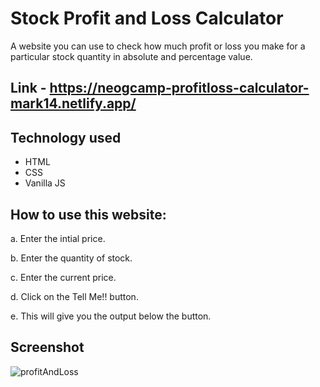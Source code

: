 
# Stock Profit and Loss Calculator

A website you can use to check how much profit or loss you make for a particular stock quantity in absolute and percentage value.

## Link - https://neogcamp-profitloss-calculator-mark14.netlify.app/

## Technology used
* HTML
* CSS
* Vanilla JS

## How to use this website:

a. Enter the intial price.

b. Enter the quantity of stock.

c. Enter the current price.

d. Click on the Tell Me!! button.

e. This will give you the output below the button.

## Screenshot


![profitAndLoss](https://user-images.githubusercontent.com/111738881/206105009-d615b894-6d0b-47fc-a43b-05455cf6a5ca.PNG)
